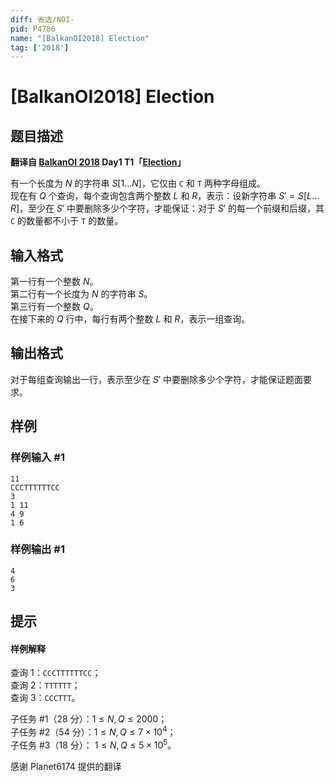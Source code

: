 ```yaml
---
diff: 省选/NOI-
pid: P4786
name: "[BalkanOI2018] Election"
tag: ['2018']
---
```

# [BalkanOI2018] Election
## 题目描述

**翻译自 [BalkanOI 2018](http://boi2018.ro) Day1 T1「[Election](http://boi2018.ro/assets/Tasks/BOI/Day_1/election/elections_en.pdf)」**

有一个长度为 $N$ 的字符串 $S[1\dots N]$，它仅由 `C` 和 `T` 两种字母组成。  
现在有 $Q$ 个查询，每个查询包含两个整数 $L$ 和 $R$，表示：设新字符串 $S'=S[L\dots R]$，至少在 $S'$ 中要删除多少个字符，才能保证：对于 $S'$ 的每一个前缀和后缀，其 `C` 的数量都不小于 `T` 的数量。
## 输入格式

第一行有一个整数 $N$。  
第二行有一个长度为 $N$ 的字符串 $S$。  
第三行有一个整数 $Q$。  
在接下来的 $Q$ 行中，每行有两个整数 $L$ 和 $R$，表示一组查询。
## 输出格式

对于每组查询输出一行，表示至少在 $S'$ 中要删除多少个字符，才能保证题面要求。
## 样例

### 样例输入 #1
```
11
CCCTTTTTTCC
3
1 11
4 9
1 6
```
### 样例输出 #1
```
4
6
3

```
## 提示

#### 样例解释
查询 1：`CCCTTTTTTCC`；  
查询 2：`TTTTTT`；  
查询 3：`CCCTTT`。

子任务 #1（28 分）：$1 ≤ N, Q ≤ 2000$；  
子任务 #2（54 分）：$1 ≤ N, Q ≤ 7\times 10^4$；  
子任务 #3（18 分）： $1 ≤ N, Q ≤ 5\times 10^5$。

感谢 Planet6174 提供的翻译
